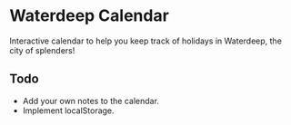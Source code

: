 # Waterdeep Calendar

Interactive calendar to help you keep track of holidays in Waterdeep, the city of splenders!

## Todo

* Add your own notes to the calendar.
* Implement localStorage.
